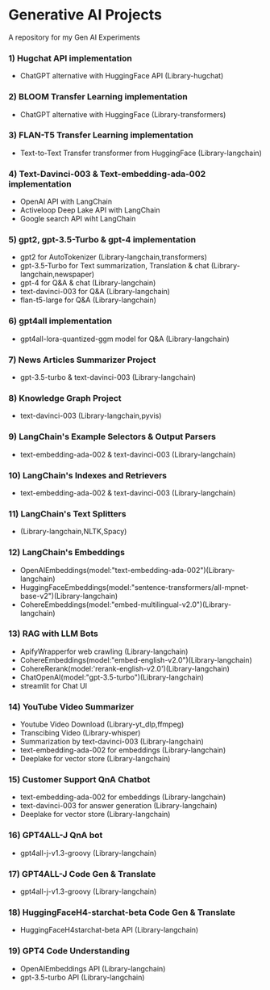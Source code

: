 # Generative AI Projects
A repository for my Gen AI Experiments

### 1) Hugchat API implementation
  - ChatGPT alternative with HuggingFace API (Library-hugchat)

### 2) BLOOM Transfer Learning implementation
  - ChatGPT alternative with HuggingFace (Library-transformers)

### 3) FLAN-T5 Transfer Learning implementation
  - Text-to-Text Transfer transformer from HuggingFace (Library-langchain)

### 4) Text-Davinci-003 & Text-embedding-ada-002 implementation
  - OpenAI API with LangChain
  - Activeloop Deep Lake API with LangChain
  - Google search API wiht LangChain

### 5) gpt2, gpt-3.5-Turbo & gpt-4 implementation
  - gpt2 for AutoTokenizer (Library-langchain,transformers)
  - gpt-3.5-Turbo for Text summarization, Translation & chat (Library-langchain,newspaper)
  - gpt-4 for Q&A & chat (Library-langchain)
  - text-davinci-003 for Q&A (Library-langchain)
  - flan-t5-large for Q&A (Library-langchain)
    
### 6) gpt4all implementation
  - gpt4all-lora-quantized-ggm model for Q&A (Library-langchain)

### 7) News Articles Summarizer Project
  - gpt-3.5-turbo & text-davinci-003 (Library-langchain)

### 8) Knowledge Graph Project
  - text-davinci-003 (Library-langchain,pyvis)

### 9) LangChain's Example Selectors & Output Parsers
  - text-embedding-ada-002 & text-davinci-003 (Library-langchain)

### 10) LangChain's Indexes and Retrievers
  - text-embedding-ada-002 & text-davinci-003 (Library-langchain)

### 11) LangChain's Text Splitters
  - (Library-langchain,NLTK,Spacy)

### 12) LangChain's Embeddings
  - OpenAIEmbeddings(model:"text-embedding-ada-002")(Library-langchain)
  - HuggingFaceEmbeddings(model:"sentence-transformers/all-mpnet-base-v2")(Library-langchain)
  - CohereEmbeddings(model:"embed-multilingual-v2.0")(Library-langchain)

### 13) RAG with LLM Bots
  - ApifyWrapperfor web crawling (Library-langchain)
  - CohereEmbeddings(model:"embed-english-v2.0")(Library-langchain)
  - CohereRerank(model:'rerank-english-v2.0')(Library-langchain)
  - ChatOpenAI(model:"gpt-3.5-turbo")(Library-langchain)
  - streamlit for Chat UI

### 14) YouTube Video Summarizer 
  - Youtube Video Download (Library-yt_dlp,ffmpeg)
  - Transcibing Video (Library-whisper)
  - Summarization by text-davinci-003 (Library-langchain)
  - text-embedding-ada-002 for embeddings (Library-langchain)
  - Deeplake for vector store (Library-langchain)

### 15) Customer Support QnA Chatbot
  - text-embedding-ada-002 for embeddings (Library-langchain)
  - text-davinci-003 for answer generation (Library-langchain)
  - Deeplake for vector store (Library-langchain)

### 16) GPT4ALL-J QnA bot
  - gpt4all-j-v1.3-groovy (Library-langchain)

### 17) GPT4ALL-J Code Gen & Translate
  - gpt4all-j-v1.3-groovy (Library-langchain)

### 18) HuggingFaceH4-starchat-beta Code Gen & Translate
  - HuggingFaceH4starchat-beta API (Library-langchain)

### 19) GPT4 Code Understanding
  - OpenAIEmbeddings API (Library-langchain)
  - gpt-3.5-turbo API (Library-langchain)
